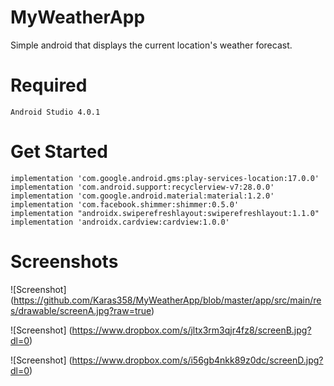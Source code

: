 # MyWeatherApp
Simple android that displays the current location's weather forecast.

# Required

    Android Studio 4.0.1


# Get Started

    implementation 'com.google.android.gms:play-services-location:17.0.0'
    implementation 'com.android.support:recyclerview-v7:28.0.0'
    implementation 'com.google.android.material:material:1.2.0'
    implementation 'com.facebook.shimmer:shimmer:0.5.0'
    implementation "androidx.swiperefreshlayout:swiperefreshlayout:1.1.0"
    implementation 'androidx.cardview:cardview:1.0.0'

# Screenshots
![Screenshot]
(https://github.com/Karas358/MyWeatherApp/blob/master/app/src/main/res/drawable/screenA.jpg?raw=true)


![Screenshot]
(https://www.dropbox.com/s/jltx3rm3qjr4fz8/screenB.jpg?dl=0)


![Screenshot]
(https://www.dropbox.com/s/i56gb4nkk89z0dc/screenD.jpg?dl=0)

